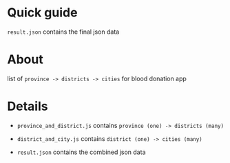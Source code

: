 # Quick guide
`result.json` contains the final json data

# About

list of `province -> districts -> cities` for blood donation app

# Details

-  `province_and_district.js` contains `province (one) -> districts (many)`
-  `district_and_city.js` contains `district (one) -> cities (many)`

-  `result.json` contains the combined json data

